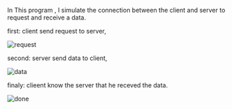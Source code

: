 In This program , I simulate the connection between the client and server to request and receive a data.


first: client send request to server,


![request](https://user-images.githubusercontent.com/36794886/46905457-577dbb80-cef4-11e8-85ed-861c369c43ee.png)


second: server send data to client,


![data](https://user-images.githubusercontent.com/36794886/46905501-028e7500-cef5-11e8-9fd2-7138a508c23a.png)


finaly: clieent know the server that he receved the data.


![done](https://user-images.githubusercontent.com/36794886/46905520-336eaa00-cef5-11e8-9e85-22d2c752640e.png)
